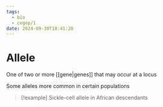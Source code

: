 ```yaml
---
tags:
  - bio
  - cegep/1
date: 2024-09-30T18:41:20
---
```


# Allele

One of two or more [[gene|genes]] that may occur at a locus

Some alleles more common in certain populations

> [!example] Sickle-cell allele in African descendants